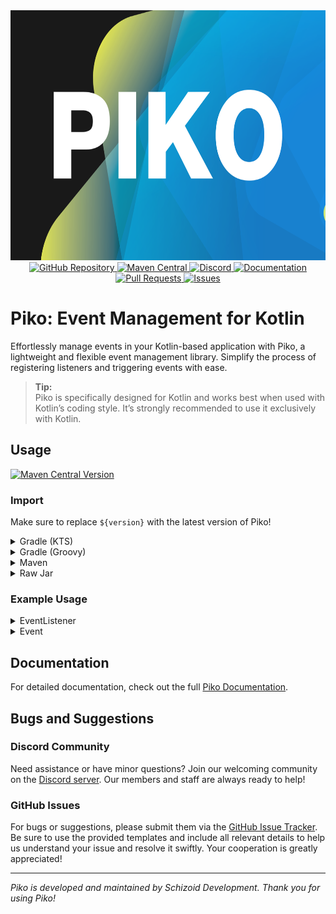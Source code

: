<div align="center">
    <img height="400" src=".idea/icon.png" alt="Icon of Piko">
    <br>
    <a href="https://github.com/SchizoidDevelopment/piko">
        <img src="https://wsrv.nl/?url=https://cdn.jsdelivr.net/npm/@intergrav/devins-badges@3.2.0/assets/cozy-minimal/available/github_vector.svg&w=100&h=100" alt="GitHub Repository">
    </a>
    <a href="https://central.sonatype.com/artifact/dev.lyzev.api/piko">
        <img src="https://wsrv.nl/?url=https://cdn.jsdelivr.net/npm/@intergrav/devins-badges@3.2.0/assets/cozy-minimal/available/maven-central_vector.svg&w=100&h=100" alt="Maven Central">
    </a>
    <a href="https://lyzev.dev/discord">
        <img src="https://wsrv.nl/?url=https://cdn.jsdelivr.net/npm/@intergrav/devins-badges@3/assets/cozy-minimal/social/discord-plural_vector.svg&w=100&h=100" alt="Discord">
    </a>
    <a href="https://schizoiddevelopment.github.io/piko/">
        <img src="https://wsrv.nl/?url=https://cdn.jsdelivr.net/npm/@intergrav/devins-badges@3/assets/cozy-minimal/documentation/ghpages_vector.svg&w=100&h=100" alt="Documentation">
    </a>
    <a href="https://github.com/SchizoidDevelopment/piko/pulls">
        <img src="https://wsrv.nl/?url=https://cdn.jsdelivr.net/npm/@intergrav/devins-badges@3.2.0/assets/cozy-minimal/documentation/pull-requests_vector.svg&w=100&h=100" alt="Pull Requests">
    </a>
    <a href="https://github.com/SchizoidDevelopment/piko/issues">
        <img src="https://wsrv.nl/?url=https://cdn.jsdelivr.net/npm/@intergrav/devins-badges@3.2.0/assets/cozy-minimal/documentation/issues_vector.svg&w=100&h=100" alt="Issues">
    </a>
</div>

# Piko: Event Management for Kotlin

Effortlessly manage events in your Kotlin-based application with Piko, a lightweight and flexible event management library. Simplify the process of registering listeners and triggering events with ease.

> **Tip:**  
> Piko is specifically designed for Kotlin and works best when used with Kotlin’s coding style. It’s strongly recommended to use it exclusively with Kotlin.

## Usage

[![Maven Central Version](https://img.shields.io/maven-central/v/dev.lyzev.api/piko)](https://central.sonatype.com/artifact/dev.lyzev.api/piko)

### Import

Make sure to replace `${version}` with the latest version of Piko!

<details>
    <summary>Gradle (KTS)</summary>

```kt
repositories {
    mavenCentral()
}

dependencies {
    implementation("dev.lyzev.api", "piko", "${version}")
}
```

</details>

<details>
    <summary>Gradle (Groovy)</summary>

```groovy
repositories {
    mavenCentral()
}

dependencies {
    implementation 'dev.lyzev.api:piko:${version}'
}
```

</details>

<details>
    <summary>Maven</summary>

```xml
<dependencies>
    <dependency>
        <groupId>dev.lyzev.api</groupId>
        <artifactId>piko</artifactId>
        <version>${version}</version>
    </dependency>
</dependencies>
```

</details>

<details>
    <summary>Raw Jar</summary>

1. Visit the [Maven Central Repository](https://search.maven.org/artifact/dev.lyzev.api/piko) and download the JAR file for the version you need.
2. Add the downloaded JAR to your project.
3. You're good to go!

</details>

### Example Usage

<details>
    <summary>EventListener</summary>

```kt
import dev.lyzev.api.event.Event
import dev.lyzev.api.event.EventListener
import dev.lyzev.api.event.on

class TestEventListener : EventListener {

    var handle = true

    init {
        on<TestEvent>(Event.Priority.HIGH) { event ->
            if (event.a == 5)
                event.isCancelled = true
            println("TestEvent: ${event.a}")
        }
    }

    override val shouldHandleEvents
        get() = handle
}
```

</details>

<details>
    <summary>Event</summary>

```kt
import dev.lyzev.api.event.CancellableEvent

class TestEvent(val a: Int) : CancellableEvent()
```

</details>

## Documentation

For detailed documentation, check out the full [Piko Documentation](https://schizoiddevelopment.github.io/piko/).

## Bugs and Suggestions

### Discord Community

Need assistance or have minor questions? Join our welcoming community on the [Discord server](https://lyzev.dev/discord). Our members and staff are always ready to help!

### GitHub Issues

For bugs or suggestions, please submit them via the [GitHub Issue Tracker](https://github.com/SchizoidDevelopment/piko/issues). Be sure to use the provided templates and include all relevant details to help us understand your issue and resolve it swiftly. Your cooperation is greatly appreciated!

---
*Piko is developed and maintained by Schizoid Development. Thank you for using Piko!*
